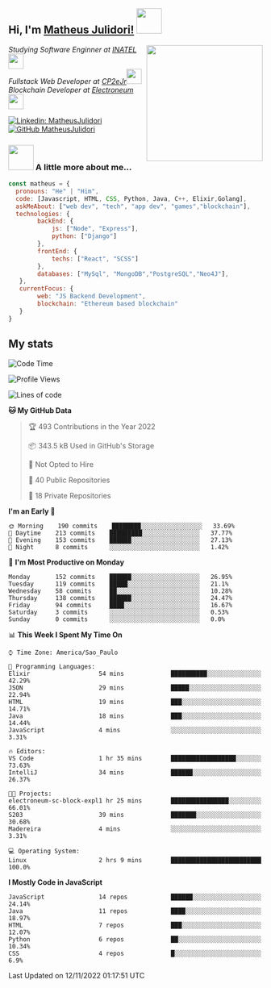 <h2> Hi, I'm <a href="https://matheusjulidori.github.io" target="_blank">Matheus Julidori!</a> <img src="https://media.giphy.com/media/12oufCB0MyZ1Go/giphy.gif" width="50"></h2>
<img align='right' src="https://media.giphy.com/media/3oKIPnAiaMCws8nOsE/giphy.gif" width="230" height="auto">
<p><em>Studying Software Enginner at <a href="http://www.inatel.br" target="_blank">INATEL</a><img src="https://media.giphy.com/media/fYSnHlufseco8Fh93Z/giphy.gif" width="30"></br>
  Fullstack Web Developer at <a href="http://www.cp2ejr.com.br" target="_blank">CP2eJr</a><img src="https://media.giphy.com/media/WUlplcMpOCEmTGBtBW/giphy.gif" width="30"></br>
  Blockchain Developer at <a href="https://www.electroneum.com" target="_blank">Electroneum</a><img src="https://media.giphy.com/media/WUlplcMpOCEmTGBtBW/giphy.gif" width="30"> 
</em></p>

[![Linkedin: MatheusJulidori](https://img.shields.io/badge/-MatheusJulidori-blue?style=flat-square&logo=Linkedin&logoColor=white&link=https://www.linkedin.com/in/MatheusJulidori/)](https://www.linkedin.com/in/MatheusJulidori/)
[![GitHub MatheusJulidori](https://img.shields.io/github/followers/matheusjulidori?label=follow&style=social)](https://github.com/MatheusJulidori)


### <img src="https://media.giphy.com/media/VgCDAzcKvsR6OM0uWg/giphy.gif" width="50"> A little more about me...  

```javascript
const matheus = {
  pronouns: "He" | "Him",
  code: [Javascript, HTML, CSS, Python, Java, C++, Elixir,Golang],
  askMeAbout: ["web dev", "tech", "app dev", "games","blockchain"],
  technologies: {
        backEnd: {
            js: ["Node", "Express"],
            python: ["Django"]
        },
        frontEnd: {
            techs: ["React", "SCSS"]
        },
        databases: ["MySql", "MongoDB","PostgreSQL","Neo4J"],
   },
   currentFocus: {
        web: "JS Backend Development",
        blockchain: "Ethereum based blockchain"
   }
}
```
<h2>My stats</h2>

<!--START_SECTION:waka-->
![Code Time](http://img.shields.io/badge/Code%20Time-234%20hrs%208%20mins-blue)

![Profile Views](http://img.shields.io/badge/Profile%20Views-0-blue)

![Lines of code](https://img.shields.io/badge/From%20Hello%20World%20I%27ve%20Written-668%20Thousand%20lines%20of%20code-blue)

**🐱 My GitHub Data** 

> 🏆 493 Contributions in the Year 2022
 > 
> 📦 343.5 kB Used in GitHub's Storage 
 > 
> 🚫 Not Opted to Hire
 > 
> 📜 40 Public Repositories 
 > 
> 🔑 18 Private Repositories  
 > 
**I'm an Early 🐤** 

```text
🌞 Morning    190 commits    ████████░░░░░░░░░░░░░░░░░   33.69% 
🌆 Daytime    213 commits    █████████░░░░░░░░░░░░░░░░   37.77% 
🌃 Evening    153 commits    ██████░░░░░░░░░░░░░░░░░░░   27.13% 
🌙 Night      8 commits      ░░░░░░░░░░░░░░░░░░░░░░░░░   1.42%

```
📅 **I'm Most Productive on Monday** 

```text
Monday       152 commits    ██████░░░░░░░░░░░░░░░░░░░   26.95% 
Tuesday      119 commits    █████░░░░░░░░░░░░░░░░░░░░   21.1% 
Wednesday    58 commits     ██░░░░░░░░░░░░░░░░░░░░░░░   10.28% 
Thursday     138 commits    ██████░░░░░░░░░░░░░░░░░░░   24.47% 
Friday       94 commits     ████░░░░░░░░░░░░░░░░░░░░░   16.67% 
Saturday     3 commits      ░░░░░░░░░░░░░░░░░░░░░░░░░   0.53% 
Sunday       0 commits      ░░░░░░░░░░░░░░░░░░░░░░░░░   0.0%

```


📊 **This Week I Spent My Time On** 

```text
⌚︎ Time Zone: America/Sao_Paulo

💬 Programming Languages: 
Elixir                   54 mins             ██████████░░░░░░░░░░░░░░░   42.29% 
JSON                     29 mins             █████░░░░░░░░░░░░░░░░░░░░   22.94% 
HTML                     19 mins             ███░░░░░░░░░░░░░░░░░░░░░░   14.71% 
Java                     18 mins             ███░░░░░░░░░░░░░░░░░░░░░░   14.44% 
JavaScript               4 mins              ░░░░░░░░░░░░░░░░░░░░░░░░░   3.31%

🔥 Editors: 
VS Code                  1 hr 35 mins        ██████████████████░░░░░░░   73.63% 
IntelliJ                 34 mins             ██████░░░░░░░░░░░░░░░░░░░   26.37%

🐱‍💻 Projects: 
electroneum-sc-block-expl1 hr 25 mins        ████████████████░░░░░░░░░   66.01% 
S203                     39 mins             ███████░░░░░░░░░░░░░░░░░░   30.68% 
Madereira                4 mins              ░░░░░░░░░░░░░░░░░░░░░░░░░   3.31%

💻 Operating System: 
Linux                    2 hrs 9 mins        █████████████████████████   100.0%

```

**I Mostly Code in JavaScript** 

```text
JavaScript               14 repos            ██████░░░░░░░░░░░░░░░░░░░   24.14% 
Java                     11 repos            ████░░░░░░░░░░░░░░░░░░░░░   18.97% 
HTML                     7 repos             ███░░░░░░░░░░░░░░░░░░░░░░   12.07% 
Python                   6 repos             ██░░░░░░░░░░░░░░░░░░░░░░░   10.34% 
CSS                      4 repos             █░░░░░░░░░░░░░░░░░░░░░░░░   6.9%

```



 Last Updated on 12/11/2022 01:17:51 UTC
<!--END_SECTION:waka-->
